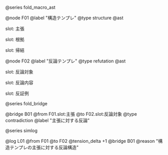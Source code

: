 @series fold_macro_ast

@node F01
@label "構造テンプレ"
@type structure
@ast

  slot: 主張

  slot: 根拠

  slot: 帰結


@node F02
@label "反論テンプレ"
@type refutation
@ast

  slot: 反論対象

  slot: 反論内容

  slot: 反証例


@series fold_bridge

@bridge B01
@from F01.slot:主張
@to F02.slot:反論対象
@type contradiction
@label "主張に対する反論"

@series simlog

@log L01
@from F01
@to F02
@tension_delta +1
@bridge B01
@reason "構造テンプレの主張に対する反論構造"